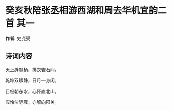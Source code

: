# 癸亥秋陪张丞相游西湖和周去华机宜韵二首  其一

**作者**: 史尧弼

## 诗词内容

天上辞魁柄，拂衣岩石间。

乾坤双眼静，日月一身闲。

目极朝东水，心怀直北山。

应怜沙际雁，亦解向阳关。

